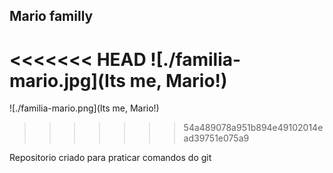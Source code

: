 ## Mario familly

<<<<<<< HEAD
![./familia-mario.jpg](Its me, Mario!)
=======
![./familia-mario.png](Its me, Mario!)
>>>>>>> 54a489078a951b894e49102014ead39751e075a9

Repositorio criado para praticar comandos do git


